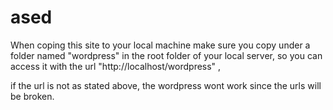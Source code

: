 # ased

When coping this site to your local machine make sure you copy under a folder named "wordpress" in the root folder of your local server, so you can access it with the url "http://localhost/wordpress" , 

if the url is not as stated above, the wordpress wont work since the urls will be broken.
